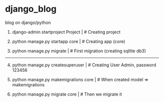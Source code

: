# django_blog
blog on django/python

1) django-admin startproject Project | # Creating project

2) python manage.py startapp core | # Creating app (core)

3) python manage.py migrate | # First migration (creating sqllite db3)

----------------------------------------------------------------------------

4) python manage.py createsuperuser | # Creating User Admin, password 123456

5) python manage.py makemigrations core | # When created model => makemigrations

6) python manage.py migrate core | # Then we migrate it
